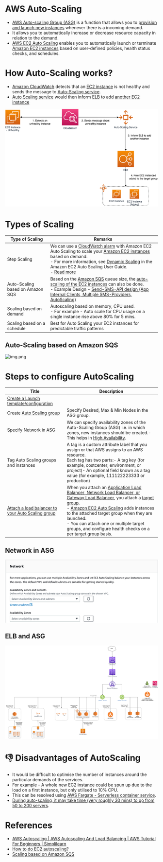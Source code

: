 # AWS Auto-Scaling
- [AWS Auto-scaling Group (ASG)](https://aws.amazon.com/autoscaling/) is a function that allows you to [provision and launch new instances](../Readme.md) whenever there is a incoming demand. 
- It allows you to automatically increase or decrease resource capacity in relation to the demand.
- [AWS EC2 Auto Scaling](https://aws.amazon.com/getting-started/hands-on/ec2-auto-scaling-spot-instances/) enables you to automatically launch or terminate [Amazon EC2 instances](../Readme.md) based on user-defined policies, health status checks, and schedules.

# How Auto-Scaling works?
- [Amazon CloudWatch](../../../8_MonitoringServices/AmazonCloudWatch.md) detects that an [EC2 instance](../Readme.md) is not healthy and sends the message to [Auto-Scaling service](Readme.md).
- [Auto Scaling service](Readme.md) would then inform [ELB](../../../1_NetworkingAndContentDelivery/ElasticLoadBalancer/Readme.md) to add [another EC2 instance](../Readme.md)

![img.png](assets/Auto-Scaling-ELB.png)

# Types of Scaling

| Type of Scaling                  | Remarks                                                                                                                                                                                                                                                                                                                                                                                                                                                                    |
|----------------------------------|----------------------------------------------------------------------------------------------------------------------------------------------------------------------------------------------------------------------------------------------------------------------------------------------------------------------------------------------------------------------------------------------------------------------------------------------------------------------------|
| Step Scaling                     | We can use a [CloudWatch alarm](../../../8_MonitoringServices/AmazonCloudWatch.md) with Amazon EC2 Auto Scaling to scale your [Amazon EC2 instances](../Readme.md) based on demand.<br/>- For more information, see [Dynamic Scaling](https://docs.aws.amazon.com/autoscaling/ec2/userguide/as-scale-based-on-demand.html) in the Amazon EC2 Auto Scaling User Guide.<br/>- [Read more](https://docs.aws.amazon.com/autoscaling/ec2/userguide/as-scaling-simple-step.html) |
| Auto-Scaling based on Amazon SQS | Based on the [Amazon SQS](../../../5_MessageBrokerServices/AmazonSQS.md) queue size, the [auto-scaling of the EC2 instances](https://docs.aws.amazon.com/autoscaling/ec2/userguide/as-using-sqs-queue.html) can also be done.<br/>- Example Design - [Send-SMS-API design (App Internal Clients, Multiple SMS-Providers, AutoScaling)](../../../../3_HLDDesignProblems/NotificationSystem)                                                                                 |
| Scaling based on demand          | Autoscaling based on memory, CPU used. <br/>- For example - Auto scale for CPU usage on a single instance rise above 80% for 5 mins.                                                                                                                                                                                                                                                                                                                                       |
| Scaling based on a schedule      | Best for Auto Scaling your EC2 instances for predictable traffic patterns                                                                                                                                                                                                                                                                                                                                                                                                  |

## Auto-Scaling based on Amazon SQS

![img.png](https://docs.aws.amazon.com/autoscaling/ec2/userguide/images/sqs-as-custom-metric-diagram.png)

# Steps to configure AutoScaling

| Title                                                                                                                                    | Description                                                                                                                                                                                                                                                                                                                                                                                                                                                                                    |
|------------------------------------------------------------------------------------------------------------------------------------------|------------------------------------------------------------------------------------------------------------------------------------------------------------------------------------------------------------------------------------------------------------------------------------------------------------------------------------------------------------------------------------------------------------------------------------------------------------------------------------------------|
| [Create a Launch template/configuration](https://docs.aws.amazon.com/autoscaling/ec2/userguide/create-launch-template.html)              |                                                                                                                                                                                                                                                                                                                                                                                                                                                                                                |
| Create [Auto Scaling group](https://docs.aws.amazon.com/autoscaling/ec2/userguide/auto-scaling-groups.html)                              | Specify Desired, Max & Min Nodes in the ASG group.                                                                                                                                                                                                                                                                                                                                                                                                                                             |
| Specify Network in ASG                                                                                                                   | We can specify availability zones of the Auto-Scaling Group (ASG) i.e. in which zones, new instances should be created.- This helps in [High Availability](../../../../1_HLDDesignComponents/0_SystemGlossaries/Reliability/HighAvailability.md).                                                                                                                                                                                                                                              |
| Tag Auto Scaling groups and instances                                                                                                    | A tag is a custom attribute label that you assign or that AWS assigns to an AWS resource. <br/>Each tag has two parts:- A tag key (for example, costcenter, environment, or project)- An optional field known as a tag value (for example, 111122223333 or production)                                                                                                                                                                                                                         |
| [Attach a load balancer to your Auto Scaling group](https://docs.aws.amazon.com/autoscaling/ec2/userguide/attach-load-balancer-asg.html) | When you attach an [Application Load Balancer, Network Load Balancer, or Gateway Load Balancer](../../../1_NetworkingAndContentDelivery/ElasticLoadBalancer/Readme.md), you attach a [target group](../../../1_NetworkingAndContentDelivery/ElasticLoadBalancer/Readme.md).<br/>- [Amazon EC2 Auto Scaling]() adds instances to the attached target group when they are launched.<br/>- You can attach one or multiple target groups, and configure health checks on a per target group basis. |

## Network in ASG 

![img.png](assets/asg_network_setup.png)

## ELB and ASG

![img.png](../../../1_NetworkingAndContentDelivery/ElasticLoadBalancer/assests/AWS_Elastic_Load_Balancer.png)

# :thumbsdown: Disadvantages of AutoScaling
- It would be difficult to optimise the number of instances around the particular demands of the services. 
- For example - A whole new EC2 instance could be spun up due to the load on a first instance, but only utilised to 10% CPU.
- This can be resolved using [AWS Fargate - Serverless container service](../../AWSFargate.md).
- [During auto-scaling, it may take time (very roughly 30 mins) to go from 50 to 200 servers](https://youtu.be/mFpqrVxxwKc).

# References
- [AWS Autoscaling | AWS Autoscaling And Load Balancing | AWS Tutorial For Beginners | Simplilearn](https://www.youtube.com/watch?v=4EOaAkY4pNE)
- [How to do EC2 autoscaling?](https://docs.aws.amazon.com/autoscaling/ec2/userguide/get-started-with-ec2-auto-scaling.html)
- [Scaling based on Amazon SQS](https://docs.aws.amazon.com/autoscaling/ec2/userguide/as-using-sqs-queue.html)